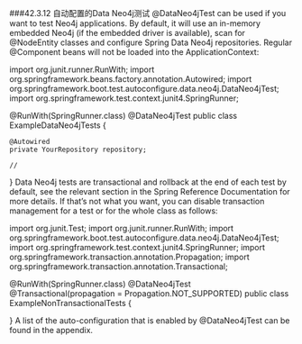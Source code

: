 ###42.3.12 自动配置的Data Neo4j测试
@DataNeo4jTest can be used if you want to test Neo4j applications. By default, it will use an in-memory embedded Neo4j (if the embedded driver is available), scan for @NodeEntity classes and configure Spring Data Neo4j repositories. Regular @Component beans will not be loaded into the ApplicationContext:

import org.junit.runner.RunWith;
import org.springframework.beans.factory.annotation.Autowired;
import org.springframework.boot.test.autoconfigure.data.neo4j.DataNeo4jTest;
import org.springframework.test.context.junit4.SpringRunner;

@RunWith(SpringRunner.class)
@DataNeo4jTest
public class ExampleDataNeo4jTests {

    @Autowired
    private YourRepository repository;

    //
}
Data Neo4j tests are transactional and rollback at the end of each test by default, see the relevant section in the Spring Reference Documentation for more details. If that’s not what you want, you can disable transaction management for a test or for the whole class as follows:

import org.junit.Test;
import org.junit.runner.RunWith;
import org.springframework.boot.test.autoconfigure.data.neo4j.DataNeo4jTest;
import org.springframework.test.context.junit4.SpringRunner;
import org.springframework.transaction.annotation.Propagation;
import org.springframework.transaction.annotation.Transactional;

@RunWith(SpringRunner.class)
@DataNeo4jTest
@Transactional(propagation = Propagation.NOT_SUPPORTED)
public class ExampleNonTransactionalTests {

}
A list of the auto-configuration that is enabled by @DataNeo4jTest can be found in the appendix.